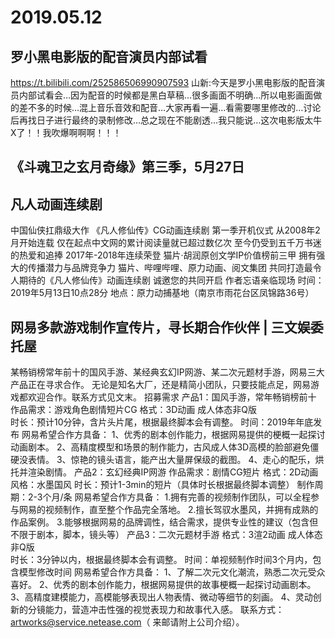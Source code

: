 # 2019.05.12
## 罗小黑电影版的配音演员内部试看
https://t.bilibili.com/252586506990907593
山新:今天是罗小黑电影版的配音演员内部试看会…因为配音的时候都是黑白草稿…很多画面不明确…所以电影画面做的差不多的时候…混上音乐音效和配音…大家再看一遍…看需要哪里修改的…讨论后再找日子进行最终的录制修改…总之现在不能剧透…我只能说…这次电影版太牛X了！！我吹爆啊啊啊！！！ 
 
## 《斗魂卫之玄月奇缘》第三季，5月27日
## 凡人动画连续剧
中国仙侠扛鼎级大作
《凡人修仙传》CG动画连续剧
第一季开机仪式
从2008年2月开始连载
仅在起点中文网的累计阅读量就已超过数亿次
至今仍受到五千万书迷的热爱和追捧
2017年-2018年连续荣登
猫片·胡润原创文学IP价值榜前三甲
拥有强大的传播潜力与品牌竞争力
猫片、哔哩哔哩、原力动画、阅文集团
共同打造最令人期待的《凡人修仙传》动画连续剧
诚邀您的共同开启
作者忘语亲临现场 
时间：2019年5月13日10点28分
地点：原力动捕基地（南京市雨花台区凤锦路36号） 
##  网易多款游戏制作宣传片，寻长期合作伙伴 | 三文娱委托屋 
某畅销榜常年前十的国风手游、某经典玄幻IP网游、某二次元题材手游，网易三大产品正在寻求合作。
无论是知名大厂，还是精简小团队，只要技能点足，网易游戏都欢迎合作。联系方式见文末。
招募需求
产品1：国风手游，常年畅销榜前十
作品需求：游戏角色剧情短片CG
格式：3D动画  成人体态非Q版  
时长：预计10分钟，含片头片尾，根据最终脚本会有调整。
时间：2019年年底发布
网易希望合作方具备：
1、优秀的剧本创作能力，根据网易提供的梗概一起探讨动画剧本。
2、高精度模型和场景的制作能力，古风成人体3D高模的脸部避免僵硬没表情。
3、惊艳的镜头语言，能产出大量屏保级的截图。
4、走心的配乐，烘托并渲染剧情。
产品2：玄幻经典IP网游
作品需求：剧情CG短片
格式：2D动画
风格：水墨国风 
时长：预计1-3min的短片（具体时长根据最终脚本调整）
制作周期：2-3个月/条
网易希望合作方具备：
1.拥有完善的视频制作团队，可以全程参与网易的视频制作，直至整个作品完全落地。
2.擅长驾驭水墨风，并拥有成熟的作品案例。
3.能够根据网易的品牌调性，结合需求，提供专业性的建议（包含但不限于剧本，脚本，镜头等）
产品3：二次元题材手游
格式：3渲2动画  成人体态非Q版  
时长：3分钟以内，根据最终脚本会有调整。
时间：单视频制作时间3个月内，包含模型修改时间
网易希望合作方具备：
1、了解二次元文化潮流，熟悉二次元受众喜好。
2、优秀的剧本创作能力，根据网易提供的故事梗概一起探讨动画剧本。
3、高精度建模能力，高模能够表现出人物表情、微动等细节的刻画。
4、灵动创新的分镜能力，营造冲击性强的视觉表现力和故事代入感。
联系方式：
artworks@service.netease.com（ 来邮请附上公司介绍）。